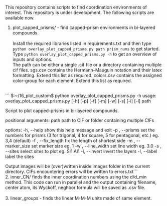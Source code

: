 This repository contains scripts to find coordination environments of interest.  This repository is under development. The following scripts are available now.
<br/>

1. plot_capped_prisms/ - find capped-prism environments in bi-layered compounds. <br><br> Install the required libraries listed in requirements.txt and then type ```python overlay_plot_capped_prisms.py path prism_nums``` to get started. <br> Type ```python overlay_plot_capped_prisms.py -h``` to get an overview of inputs and options.  <br>The path can be either a single .cif file or a directory containing multiple cif files.
sgs.csv contains the Hermann–Mauguin notation and their latex formatting. Extend this list as required.
colors.csv contains the assigned color-group for each element. Extend this list as required.
<br>
```
$:~/16_plot_custom$ python overlay_plot_capped_prisms.py -h
usage: overlay_plot_capped_prisms.py [-h] [-p] [-f] [-m] [-w] [-s] [-i] [-l] path

Script to plot capped-prisms in bi-layered compounds.

positional arguments:
  path                 path to CIF or folder containing multiple CIFs

options:
  -h, --help           show this help message and exit
  -p , --prisms        set the numbers for prisms (3 for trigonal, 4 for square, 5 for pentagonal, etc.) eg. 3,4 (default)
  -f , --fix_length    fix the length of shortest side
  -m , --marker_size   set marker size eg. 1
  -w , --line_width    set line width eg. 3.0
  -s , --sites         select sites to plot eg. Si1 Al1
  -i, --invert         invert the layers
  -l, --label          label the sites

Output images will be (over)written inside images folder in the current directory. CIFs encountering errors will be written to errors.txt```
<br>
2. inner_CN/ finds the inner coordination numbers using the d/d_min method. This code can run in parallel and the output containing filename, center atom, its Wyckoff, neghbor formula will be saved as .csv file.
<br>
<br>
3. linear_groups - finds the linear M-M-M units made of same element.
